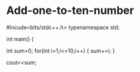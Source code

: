 # Add-one-to-ten-number

#incude<bits/stdc++.h>
typenamespace std;

int main()
{

int sum=0;
for(int i=1;i<=10;i++)
{
   sum+=i;
}

cout<<sum;
